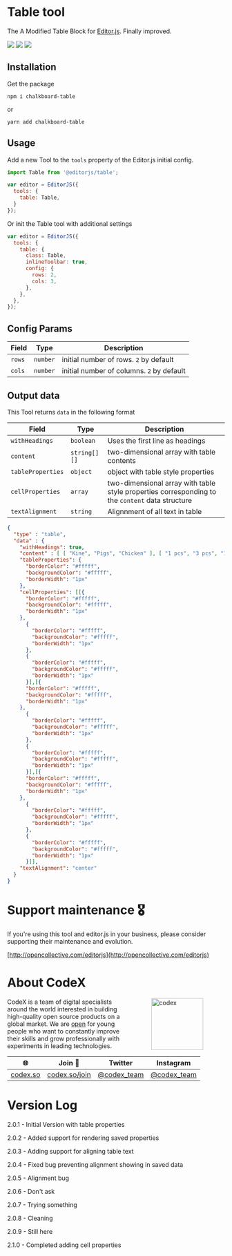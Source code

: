 # Table tool

The A Modified Table Block for [Editor.js](https://editorjs.io). Finally improved.

![](https://capella.pics/41294cec-a2b3-4157-8399-ffefed3d8ffd.jpg)
![](https://i.postimg.cc/wMgY2jVY/Screenshot-2022-01-07-at-4-46-13-PM.png)
![](https://i.postimg.cc/V6jcXCXF/Screenshot-2022-01-07-at-4-46-23-PM.png)

## Installation

Get the package

```shell
npm i chalkboard-table
```
or

```shell
yarn add chalkboard-table
```

## Usage

Add a new Tool to the `tools` property of the Editor.js initial config.

```javascript
import Table from '@editorjs/table';

var editor = EditorJS({
  tools: {
    table: Table,
  }
});
```

Or init the Table tool with additional settings

```javascript
var editor = EditorJS({
  tools: {
    table: {
      class: Table,
      inlineToolbar: true,
      config: {
        rows: 2,
        cols: 3,
      },
    },
  },
});
```

## Config Params

| Field              | Type     | Description          |
| ------------------ | -------- | ---------------------------------------- |
| `rows`             | `number` | initial number of rows. `2`  by default |
| `cols`             | `number` | initial number of columns. `2` by default |

## Output data

This Tool returns `data` in the following format

| Field          | Type         | Description           |
| -------------- | ------------ | ----------------------------------------- |
| `withHeadings` | `boolean`    | Uses the first line as headings |
| `content`      | `string[][]` | two-dimensional array with table contents |
| `tableProperties`      | `object` | object with table style properties  |
| `cellProperties`      | `array` | two-dimensional array with table style properties corresponding to the `content` data structure |
| `textAlignment`             | `string` | Alignnment of all text in table  |

```json
{
  "type" : "table",
  "data" : {
    "withHeadings": true,
    "content" : [ [ "Kine", "Pigs", "Chicken" ], [ "1 pcs", "3 pcs", "12 pcs" ], [ "100$", "200$", "150$" ] ],
    "tableProperties": {
      "borderColor": "#fffff",
      "backgroundColor": "#fffff",
      "borderWidth": "1px"
    },
    "cellProperties": [[{
      "borderColor": "#fffff",
      "backgroundColor": "#fffff",
      "borderWidth": "1px"
    },
      {
        "borderColor": "#fffff",
        "backgroundColor": "#fffff",
        "borderWidth": "1px"
      },
      {
        "borderColor": "#fffff",
        "backgroundColor": "#fffff",
        "borderWidth": "1px"
      }],[{
      "borderColor": "#fffff",
      "backgroundColor": "#fffff",
      "borderWidth": "1px"
    },
      {
        "borderColor": "#fffff",
        "backgroundColor": "#fffff",
        "borderWidth": "1px"
      },
      {
        "borderColor": "#fffff",
        "backgroundColor": "#fffff",
        "borderWidth": "1px"
      }],[{
      "borderColor": "#fffff",
      "backgroundColor": "#fffff",
      "borderWidth": "1px"
    },
      {
        "borderColor": "#fffff",
        "backgroundColor": "#fffff",
        "borderWidth": "1px"
      },
      {
        "borderColor": "#fffff",
        "backgroundColor": "#fffff",
        "borderWidth": "1px"
      }]],
    "textAlignment": "center"
  }
}
```

# Support maintenance 🎖

If you're using this tool and editor.js in your business, please consider supporting their maintenance and evolution.

[http://opencollective.com/editorjs](http://opencollective.com/editorjs)

# About CodeX

<img alt="codex" align="right" width="120" height="120" src="https://codex.so/public/app/img/codex-logo.svg" hspace="50">

CodeX is a team of digital specialists around the world interested in building high-quality open source products on a global market. We are [open](https://codex.so/join) for young people who want to constantly improve their skills and grow professionally with experiments in leading technologies.

| 🌐 | Join  👋  | Twitter | Instagram |
| -- | -- | -- | -- |
| [codex.so](https://codex.so) | [codex.so/join](https://codex.so/join) |[@codex_team](http://twitter.com/codex_team) | [@codex_team](http://instagram.com/codex_team) |

# Version Log
2.0.1 - Initial Version with table properties

2.0.2 - Added support for rendering saved properties 

2.0.3 - Adding support for aligning table text

2.0.4 - Fixed bug preventing alignment showing in saved data

2.0.5 - Alignment bug

2.0.6 - Don't ask

2.0.7 - Trying something

2.0.8 - Cleaning

2.0.9 - Still here

2.1.0 - Completed adding cell properties
